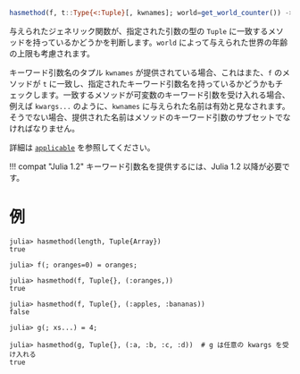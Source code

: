 ```julia
hasmethod(f, t::Type{<:Tuple}[, kwnames]; world=get_world_counter()) -> Bool
```

与えられたジェネリック関数が、指定された引数の型の `Tuple` に一致するメソッドを持っているかどうかを判断します。`world` によって与えられた世界の年齢の上限も考慮されます。

キーワード引数名のタプル `kwnames` が提供されている場合、これはまた、`f` のメソッドが `t` に一致し、指定されたキーワード引数名を持っているかどうかもチェックします。一致するメソッドが可変数のキーワード引数を受け入れる場合、例えば `kwargs...` のように、`kwnames` に与えられた名前は有効と見なされます。そうでない場合、提供された名前はメソッドのキーワード引数のサブセットでなければなりません。

詳細は [`applicable`](@ref) を参照してください。

!!! compat "Julia 1.2"
    キーワード引数名を提供するには、Julia 1.2 以降が必要です。


# 例

```jldoctest
julia> hasmethod(length, Tuple{Array})
true

julia> f(; oranges=0) = oranges;

julia> hasmethod(f, Tuple{}, (:oranges,))
true

julia> hasmethod(f, Tuple{}, (:apples, :bananas))
false

julia> g(; xs...) = 4;

julia> hasmethod(g, Tuple{}, (:a, :b, :c, :d))  # g は任意の kwargs を受け入れる
true
```
